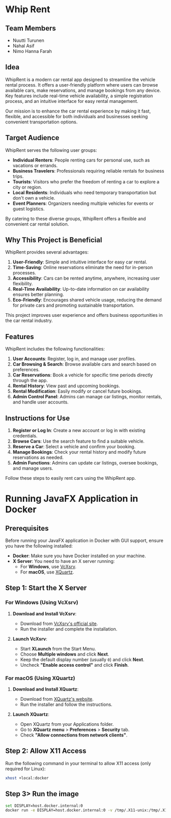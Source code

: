 # Whip Rent

## Team Members
- Nuutti Turunen
- Nahal Asif
- Nimo Hanna Farah

## Idea

WhipRent is a modern car rental app designed to streamline the vehicle rental process. It offers a user-friendly platform where users can browse available cars, make reservations, and manage bookings from any device. Key features include real-time vehicle availability, a simple registration process, and an intuitive interface for easy rental management.

Our mission is to enhance the car rental experience by making it fast, flexible, and accessible for both individuals and businesses seeking convenient transportation options.

## Target Audience

WhipRent serves the following user groups:
- **Individual Renters**: People renting cars for personal use, such as vacations or errands.
- **Business Travelers**: Professionals requiring reliable rentals for business trips.
- **Tourists**: Visitors who prefer the freedom of renting a car to explore a city or region.
- **Local Residents**: Individuals who need temporary transportation but don't own a vehicle.
- **Event Planners**: Organizers needing multiple vehicles for events or guest logistics.

By catering to these diverse groups, WhipRent offers a flexible and convenient car rental solution.

## Why This Project is Beneficial

WhipRent provides several advantages:
1. **User-Friendly**: Simple and intuitive interface for easy car rental.
2. **Time-Saving**: Online reservations eliminate the need for in-person processes.
3. **Accessibility**: Cars can be rented anytime, anywhere, increasing user flexibility.
4. **Real-Time Availability**: Up-to-date information on car availability ensures better planning.
5. **Eco-Friendly**: Encourages shared vehicle usage, reducing the demand for private cars and promoting sustainable transportation.

This project improves user experience and offers business opportunities in the car rental industry.

## Features

WhipRent includes the following functionalities:
1. **User Accounts**: Register, log in, and manage user profiles.
2. **Car Browsing & Search**: Browse available cars and search based on preferences.
3. **Car Reservations**: Book a vehicle for specific time periods directly through the app.
4. **Rental History**: View past and upcoming bookings.
5. **Rental Modification**: Easily modify or cancel future bookings.
6. **Admin Control Panel**: Admins can manage car listings, monitor rentals, and handle user accounts.

## Instructions for Use

1. **Register or Log In**: Create a new account or log in with existing credentials.
2. **Browse Cars**: Use the search feature to find a suitable vehicle.
3. **Reserve a Car**: Select a vehicle and confirm your booking.
4. **Manage Bookings**: Check your rental history and modify future reservations as needed.
5. **Admin Functions**: Admins can update car listings, oversee bookings, and manage users.

Follow these steps to easily rent cars using the WhipRent app.


# Running JavaFX Application in Docker

## Prerequisites

Before running your JavaFX application in Docker with GUI support, ensure you have the following installed:

- **Docker**: Make sure you have Docker installed on your machine.
- **X Server**: You need to have an X server running:
  - For **Windows**, use [VcXsrv](https://sourceforge.net/projects/vcxsrv/).
  - For **macOS**, use [XQuartz](https://www.xquartz.org/).

## Step 1: Start the X Server

### For Windows (Using VcXsrv)

1. **Download and Install VcXsrv**:
   - Download from [VcXsrv's official site](https://sourceforge.net/projects/vcxsrv/).
   - Run the installer and complete the installation.

2. **Launch VcXsrv**:
   - Start **XLaunch** from the Start Menu.
   - Choose **Multiple windows** and click **Next**.
   - Keep the default display number (usually `0`) and click **Next**.
   - Uncheck **"Enable access control"** and click **Finish**.

### For macOS (Using XQuartz)

1. **Download and Install XQuartz**:
   - Download from [XQuartz's website](https://www.xquartz.org/).
   - Run the installer and follow the instructions.

2. **Launch XQuartz**:
   - Open XQuartz from your Applications folder.
   - Go to **XQuartz menu** > **Preferences** > **Security** tab.
   - Check **"Allow connections from network clients"**.

## Step 2: Allow X11 Access

Run the following command in your terminal to allow X11 access (only required for Linux):

```bash
xhost +local:docker
````

## Step 3> Run the image

```bash
set DISPLAY=host.docker.internal:0
docker run -e DISPLAY=host.docker.internal:0 -v /tmp/.X11-unix:/tmp/.X11-unix --rm nuuttiboi/project


 
